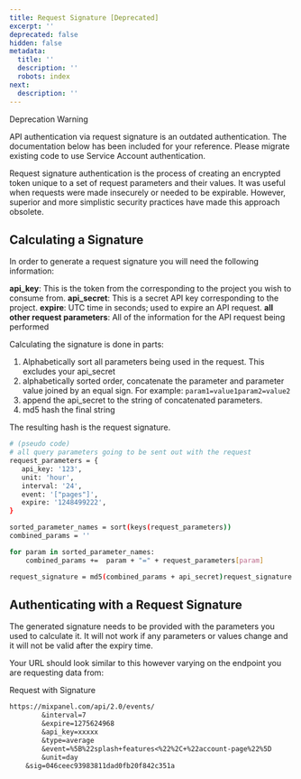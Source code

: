 ```yaml
---
title: Request Signature [Deprecated]
excerpt: ''
deprecated: false
hidden: false
metadata:
  title: ''
  description: ''
  robots: index
next:
  description: ''
---
```

<Callout icon="❗️" theme="error">
  Deprecation Warning

  API authentication via request signature is an outdated authentication. The documentation below has been included for your reference. Please migrate existing code to use Service Account authentication.
</Callout>

Request signature authentication is the process of creating an encrypted token unique to a set of request parameters and their values. It was useful when requests were made insecurely or needed to be expirable. However, superior and more simplistic security practices have made this approach obsolete.

## Calculating a Signature

In order to generate a request signature you will need the following information:

**api_key**: This is the token from the corresponding to the project you wish to consume from.
**api_secret**: This is a secret API key corresponding to the project.
**expire**: UTC time in seconds; used to expire an API request.
**all other request parameters**: All of the information for the API request being performed

Calculating the signature is done in parts:

1. Alphabetically sort all parameters being used in the request. This excludes your api_secret
2. alphabetically sorted order, concatenate the parameter and parameter value joined by an equal sign. For example: `param1=value1param2=value2`
3. append the api_secret to the string of concatenated parameters.
4. md5 hash the final string

The resulting hash is the request signature.

```sh
# (pseudo code)
# all query parameters going to be sent out with the request
request_parameters = {
   api_key: '123',
   unit: 'hour',
   interval: '24',
   event: '["pages"]',
   expire: '1248499222',
}

sorted_parameter_names = sort(keys(request_parameters))
combined_params = ''

for param in sorted_parameter_names:
	combined_params += 	param + "=" + request_parameters[param]

request_signature = md5(combined_params + api_secret)request_signature = md5(combined_params + api_secret)
```

## Authenticating with a Request Signature

The generated signature needs to be provided with the parameters you used to calculate it. It will not work if any parameters or values change and it will not be valid after the expiry time.

Your URL should look similar to this however varying on the endpoint you are requesting data from:

Request with Signature

```txt
https://mixpanel.com/api/2.0/events/
		&interval=7
		&expire=1275624968
		&api_key=xxxxx
		&type=average
		&event=%5B%22splash+features<%22%2C+%22account-page%22%5D
		&unit=day
    &sig=046ceec93983811dad0fb20f842c351a
```
